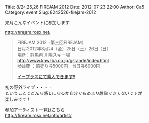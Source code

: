 Title: 8/24,25,26 FIREJAM 2012
Date: 2012-07-23 22:00
Author: Ca5
Category: event
Slug: 8242526-firejam-2012

来月こんなイベントに参加します

[http://firejam.rosx.net/  
](http://firejam.rosx.net/)  

> FIREJAM 2012（第三回FIREJAM）  
>  日程:2012年8月24（金）25日（土）26日（日）  
>  場所：群馬県 川場スキー場 http://www.kawaba.co.jp/gerande/index.html  
>  参加費 ：前売り券5000円　当日券6000円  
>
> [イープラスにて購入できます!!](http://eplus.jp/sys/T1U90P006001P0050001P002080385P0030001P0007P0010167P0491)
> </p>

初の野外ライブ・・・・  
ということでどんな感じになるか自分でもあまり想像できてないですが  
楽しみです！

参加アーティスト一覧はこちら  
<http://firejam.rosx.net/info/artist/>
